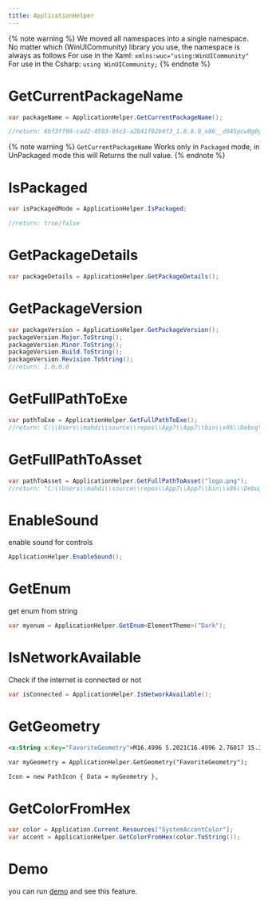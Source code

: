 ```yaml
---
title: ApplicationHelper
---
```


{% note warning %}
We moved all namespaces into a single namespace. No matter which (WinUICommunity) library you use, the namespace is always as follows
For use in the Xaml:
`xmlns:wuc="using:WinUICommunity"`
For use in the Csharp:
`using WinUICommunity;`
{% endnote %}

# GetCurrentPackageName

```cs
var packageName = ApplicationHelper.GetCurrentPackageName();

//return: 6bf3ff99-cad2-4593-95c3-a2b41f92b4f3_1.0.0.0_x86__d945pcw0g0yx4
```

{% note warning %}
`GetCurrentPackageName` Works only in `Packaged` mode, in UnPackaged mode this will Returns the null value.
{% endnote %}


# IsPackaged

```cs
var isPackagedMode = ApplicationHelper.IsPackaged;

//return: true/false 
```
# GetPackageDetails

```cs
var packageDetails = ApplicationHelper.GetPackageDetails();
```

# GetPackageVersion

```cs
var packageVersion = ApplicationHelper.GetPackageVersion();
packageVersion.Major.ToString();
packageVersion.Minor.ToString();
packageVersion.Build.ToString();
packageVersion.Revision.ToString();
//return: 1.0.0.0
```
# GetFullPathToExe

```cs
var pathToExe = ApplicationHelper.GetFullPathToExe();
//return: C:\\Users\\mahdi\\source\\repos\\App7\\App7\\bin\\x86\\Debug\\net6.0-windows10.0.19041.0\\win10-x86\\AppX"
```

# GetFullPathToAsset

```cs
var pathToAsset = ApplicationHelper.GetFullPathToAsset("logo.png");
//return: "C:\\Users\\mahdi\\source\\repos\\App7\\App7\\bin\\x86\\Debug\\net6.0-windows10.0.19041.0\\win10-x86\\AppX\\Assets\\logo.png"
```

# EnableSound
enable sound for controls

```cs
ApplicationHelper.EnableSound();
```

# GetEnum
get enum from string

```cs
var myenum = ApplicationHelper.GetEnum<ElementTheme>("Dark");
```

# IsNetworkAvailable

Check if the internet is connected or not

```cs
var isConnected = ApplicationHelper.IsNetworkAvailable();
```

# GetGeometry

```xml
<x:String x:Key="FavoriteGeometry">M16.4996 5.2021C16.4996 2.76017 15.3595 1.00342 13.4932 1.00342C12.467 1.00342 12.1149 1.60478 11.747 3.00299C11.6719 3.29184 11.635 3.43248 11.596 3.57109C11.495 3.92982 11.3192 4.54058 11.069 5.4021C11.0623 5.42518 11.0524 5.44692 11.0396 5.467L8.17281 9.95266C7.49476 11.0136 6.49429 11.8291 5.31841 12.2793L4.84513 12.4605C3.5984 12.9379 2.87457 14.2416 3.1287 15.5522L3.53319 17.6383C3.77462 18.8834 4.71828 19.8743 5.9501 20.1762L13.5778 22.0457C16.109 22.6661 18.6674 21.1312 19.3113 18.6059L20.7262 13.0567C21.1697 11.3174 20.1192 9.54796 18.3799 9.10449C18.1175 9.03758 17.8478 9.00373 17.5769 9.00373H15.7536C16.2497 7.37084 16.4996 6.11106 16.4996 5.2021ZM4.60127 15.2667C4.48576 14.671 4.81477 14.0783 5.38147 13.8614L5.85475 13.6802C7.33036 13.1152 8.58585 12.0918 9.43674 10.7604L12.3035 6.27477C12.3935 6.13388 12.4629 5.98082 12.5095 5.82026C12.7608 4.95525 12.9375 4.34126 13.0399 3.97737C13.083 3.82412 13.1239 3.66867 13.1976 3.3847C13.3875 2.663 13.4809 2.50342 13.4932 2.50342C14.3609 2.50342 14.9996 3.48749 14.9996 5.2021C14.9996 6.08659 14.6738 7.53754 14.0158 9.51717C13.8544 10.0027 14.2158 10.5037 14.7275 10.5037H17.5769C17.7228 10.5037 17.868 10.522 18.0093 10.558C18.9459 10.7968 19.5115 11.7496 19.2727 12.6861L17.8578 18.2353C17.4172 19.9631 15.6668 21.0133 13.9349 20.5889L6.30718 18.7193C5.64389 18.5568 5.13577 18.0232 5.00577 17.3528L4.60127 15.2667Z</x:String>

var myGeometry = ApplicationHelper.GetGeometry("FavoriteGeometry");

Icon = new PathIcon { Data = myGeometry },
```

# GetColorFromHex

```cs
var color = Application.Current.Resources["SystemAccentColor"];
var accent = ApplicationHelper.GetColorFromHex(color.ToString());
```

# Demo
you can run [demo](https://github.com/WinUICommunity/SettingsUI) and see this feature.

